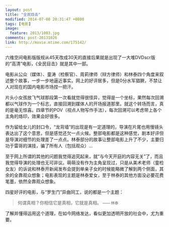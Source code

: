 ```yaml
---
layout: post
title: "全民目击"
modified: 2014-07-08 20:31:47 +0800
tags: [电影]
image:
  feature: 2013/1003.jpg
comments: post-20131026
link: http://movie.mtime.com/175142/
---
```


六维空间电影版版规从45天改成30天的直接后果就是出现了一大堆DVDscr版的“高清”电影，《全民目击》就是其中一部。

电影从公众（媒体）、童涛（检察官）、周莉律师（辩方律师）和林泰四个角度来叙述整个故事，一步一步地逼近事实。网上的好评居多，但是0分水军猖獗，不禁让人对现在的国内电影市场捏一把汗。

片头小女孩放飞气球那段第一次看就觉得很怪异，觉得是一个坐标，果然每次回溯都以气球作为一个标志，直接回溯到媒体人的开场报道那里。就这个转场而言，真的是毫无惊喜。四章节的POV（视点人物写作手法），每次回溯可以考虑带上各个主角的烙印，效果会好很多。

作为留给女儿的封口令，“龙背墙”的出现是有一定道理的，导演在片尾也用慢镜头表达出了这个意思，但是感觉还欠一点火候。整部电影都是这种感觉，剧本好评但是导演对细节的处理差了一点点。林泰部分的故事让整部电影上升了不少，主要归功于雷哥的演技，骗了所有人（包括观众）...

至于网上所谓的其他的问题我觉得追究起来，就“与今天开庭的内容无关”了，而且我觉得导演的处理也无可非议。萌萌没有作为主角呈现过，只是从美术老师（童检女友）的诉说和林泰开新闻发布会提到单亲子女的时候能略微了解到两个侧面，其余的全靠观众想象；电影表现的主题是林泰爱女，至于林泰的其他方面没必要花费笔墨，依然全靠观众想象。

四星好评的电影，与“罗生门”异曲同工，说的都是一个主题：

> 何谓真相？你相信它是真相，它就是真相。
> <small>—— 林泰</small>

了解并懂得运用这个道理，在如今网络发达，看似更加透明开放的社会中，尤为重要。
